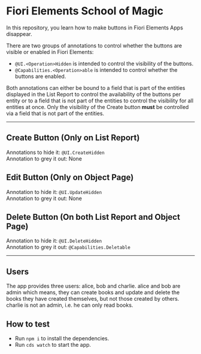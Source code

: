 # Fiori Elements School of Magic
In this repository, you learn how to make buttons in Fiori Elements Apps disappear.

There are two groups of annotations to control whether the buttons are visible or enabled in Fiori Elements:
 - `@UI.<Operation>Hidden` is intended to control the visibility of the buttons.
 - `@Capabilities.<Operation>able` is intended to control whether the buttons are enabled.

Both annotations can either be bound to a field that is part of the entities displayed in the List Report to control the availability of the buttons per entity or to a field that is not part of the entities to control the visibility for all entities at once. Only the visibility of the Create button **must** be controlled via a field that is not part of the entities.

---

## Create Button (Only on List Report)
Annotations to hide it: `@UI.CreateHidden`</br>
Annotation to grey it out: None

## Edit Button (Only on Object Page)
Annotation to hide it: `@UI.UpdateHidden` </br>
Annotation to grey it out: None

## Delete Button (On both List Report and Object Page)
Annotation to hide it: `@UI.DeleteHidden` </br>
Annotation to grey it out: `@Capabilities.Deletable`

---

## Users
The app provides three users: alice, bob and charlie. alice and bob are admin which means, they can create books and update and delete the books they have created themselves, but not those created by others. charlie is not an admin, i.e. he can only read books.

## How to test
- Run `npm i` to install the dependencies.
- Run `cds watch` to start the app.
